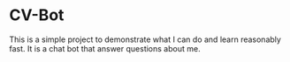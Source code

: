 # CV-Bot

This is a simple project to demonstrate what I can do and learn reasonably fast. It is a chat bot that answer questions about me.
